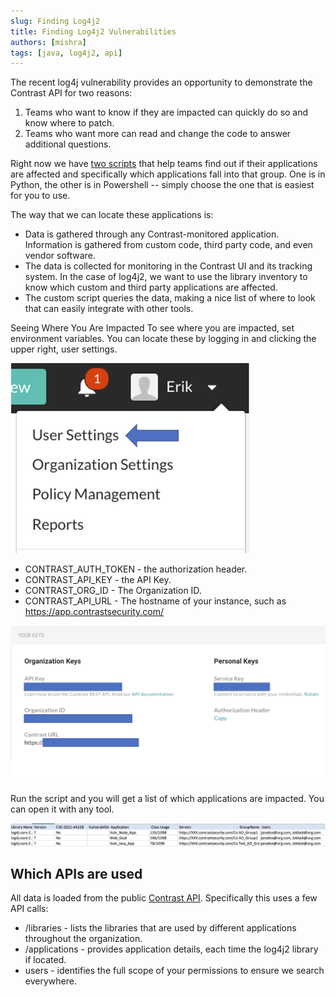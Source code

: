```yaml
---
slug: Finding Log4j2
title: Finding Log4j2 Vulnerabilities
authors: [mishra]
tags: [java, log4j2, api]
---
```


The recent log4j vulnerability provides an opportunity to demonstrate the Contrast API for two reasons:

 1. Teams who want to know if they are impacted can quickly do so and know where to patch.
 2. Teams who want more can read and change the code to answer additional questions.

Right now we have [two scripts](https://github.com/Contrast-Security-OSS/CVE-2021-44228) that help teams find out if their applications are affected and specifically which applications fall into that group. One is in Python, the other is in Powershell -- simply choose the one that is easiest for you to use.

The way that we can locate these applications is:

 * Data is gathered through any Contrast-monitored application. Information is gathered from custom code, third party code, and even vendor software.
 * The data is collected for monitoring in the Contrast UI and its tracking system. In the case of log4j2, we want to use the library inventory to know which custom and third party applications are affected.
 * The custom script queries the data, making a nice list of where to look that can easily integrate with other tools.

Seeing Where You Are Impacted To see where you are impacted, set environment variables. You can locate these by logging in and clicking the upper right, user settings.

![User Settings](userSettings.png)

 * CONTRAST_AUTH_TOKEN - the authorization header.
 * CONTRAST_API_KEY - the API Key.
 * CONTRAST_ORG_ID - The Organization ID.
 * CONTRAST_API_URL - The hostname of your instance, such as https://app.contrastsecurity.com/

![Keys](keys.png)

Run the script and you will get a list of which applications are impacted. You can open it with any tool.

![List of Apps](output.png)

## Which APIs are used

All data is loaded from the public [Contrast API](https://api.contrastsecurity.com/). Specifically this uses a few API calls:

 * /libraries - lists the libraries that are used by different applications throughout the organization.
 * /applications - provides application details, each time the log4j2 library if located.
 * users - identifies the full scope of your permissions to ensure we search everywhere.